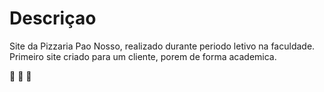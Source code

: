 # Descriçao

Site da Pizzaria Pao Nosso, realizado durante periodo letivo na faculdade. Primeiro site criado para um cliente, porem de forma academica.

:pizza: :pizza: :pizza:

